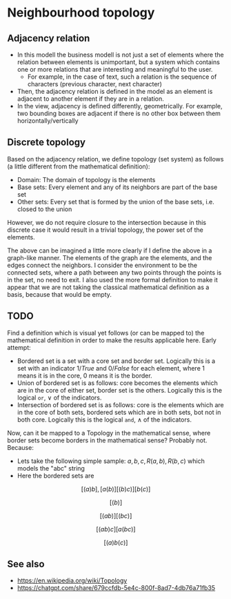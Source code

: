 # Neighbourhood topology

## Adjacency relation

- In this modell the business modell is not just a set of elements where the relation between elements is unimportant, but a system which contains one or more relations that are interesting and meaningful to the user.
  - For example, in the case of text, such a relation is the sequence of characters (previous character, next character)
- Then, the adjacency relation is defined in the model as an element is adjacent to another element if they are in a relation.
- In the view, adjacency is defined differently, geometrically. For example, two bounding boxes are adjacent if there is no other box between them horizontally/vertically

## Discrete topology

Based on the adjacency relation, we define topology (set system) as follows (a little different from the mathematical definition):

- Domain: The domain of topology is the elements
- Base sets: Every element and any of its neighbors are part of the base set
- Other sets: Every set that is formed by the union of the base sets, i.e. closed to the union

However, we do not require closure to the intersection because in this discrete case it would result in a trivial topology, the power set of the elements.

The above can be imagined a little more clearly if I define the above in a graph-like manner. The elements of the graph are the elements, and the edges connect the neighbors. I consider the environment to be the connected sets, where a path between any two points through the points is in the set, no need to exit. I also used the more formal definition to make it appear that we are not taking the classical mathematical definition as a basis, because that would be empty.

## TODO

Find a definition which is visual yet follows (or can be mapped to) the mathematical definition in order to make the results applicable here. Early attempt:

- Bordered set is a set with a core set and border set. Logically this is a set with an indicator $1 / True$ and $0 /False$ for each element, where $1$ means it is in the core, $0$ means it is the border. 
- Union of bordered set is as follows: core becomes the elements which are in the core of either set, border set is the others. Logically this is the logical `or`, $\lor$ of the indicators. 
- Intersection of bordered set is as follows: core is the elements which are in the core of both sets, bordered sets which are in both sets, bot not in both core. Logically this is the logical `and`, $\land$ of the indicators. 

Now, can it be mapped to a Topology in the mathematical sense, where border sets become borders in the mathematical sense? Probably not. Because:

- Lets take the following simple sample: $a, b, c, R(a,b), R(b,c)$ which models the "abc" string
- Here the bordered sets are

$$
[(a)b], [a(b)] [(b)c)] [b(c)]
$$

$$
[(b)]
$$

$$
[(ab)] [(bc)]
$$

$$
[(ab)c] [a(bc)]
$$

$$
[(a)b(c)]
$$
## See also
- https://en.wikipedia.org/wiki/Topology
- https://chatgpt.com/share/679ccfdb-5e4c-800f-8ad7-4db76a71fb35


